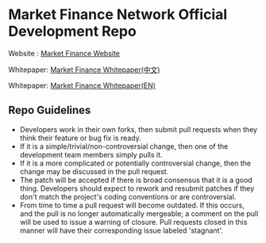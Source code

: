 # Market Finance Network Official Development Repo

Website : [Market Finance Website](https://mkf.io)

Whitepaper: [Market Finance Whitepaper(中文)](https://www.mkf.io/whitepaper/MKF_WhitePaper_CN.pdf)

Whitepaper: [Market Finance Whitepaper(EN)](https://www.mkf.io/whitepaper/MKF_WhitePaper_EN.pdf)

## Repo Guidelines

* Developers work in their own forks, then submit pull requests when they think their feature or bug fix is ready.
* If it is a simple/trivial/non-controversial change, then one of the development team members simply pulls it.
* If it is a more complicated or potentially controversial change, then the change may be discussed in the pull request.
* The patch will be accepted if there is broad consensus that it is a good thing. Developers should expect to rework and resubmit patches if they don't match the project's coding conventions or are controversial.
* From time to time a pull request will become outdated. If this occurs, and the pull is no longer automatically mergeable; a comment on the pull will be used to issue a warning of closure.  Pull requests closed in this manner will have their corresponding issue labeled 'stagnant'.
